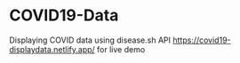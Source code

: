 # COVID19-Data
Displaying COVID data using disease.sh API
https://covid19-displaydata.netlify.app/ for live demo
